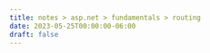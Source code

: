 ```yaml
---
title: notes > asp.net > fundamentals > routing
date: 2023-05-25T00:00:00-06:00
draft: false
---
```


